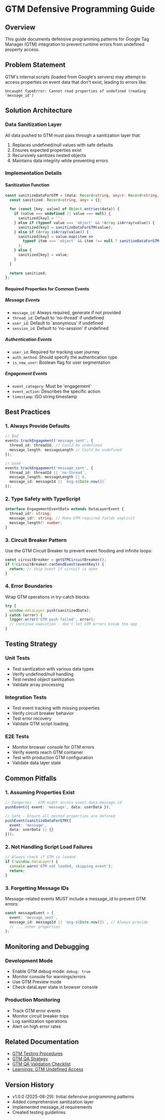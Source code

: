 # GTM Defensive Programming Guide

## Overview
This guide documents defensive programming patterns for Google Tag Manager (GTM) integration to prevent runtime errors from undefined property access.

## Problem Statement
GTM's internal scripts (loaded from Google's servers) may attempt to access properties on event data that don't exist, leading to errors like:
```
Uncaught TypeError: Cannot read properties of undefined (reading 'message_id')
```

## Solution Architecture

### Data Sanitization Layer
All data pushed to GTM must pass through a sanitization layer that:
1. Replaces undefined/null values with safe defaults
2. Ensures expected properties exist
3. Recursively sanitizes nested objects
4. Maintains data integrity while preventing errors

### Implementation Details

#### Sanitization Function
```typescript
const sanitizeDataForGTM = (data: Record<string, any>): Record<string, any> => {
  const sanitized: Record<string, any> = {};
  
  for (const [key, value] of Object.entries(data)) {
    if (value === undefined || value === null) {
      sanitized[key] = '';
    } else if (typeof value === 'object' && !Array.isArray(value)) {
      sanitized[key] = sanitizeDataForGTM(value);
    } else if (Array.isArray(value)) {
      sanitized[key] = value.map(item => 
        typeof item === 'object' && item !== null ? sanitizeDataForGTM(item) : item ?? ''
      );
    } else {
      sanitized[key] = value;
    }
  }
  
  return sanitized;
};
```

#### Required Properties for Common Events

##### Message Events
- `message_id`: Always required, generate if not provided
- `thread_id`: Default to 'no-thread' if undefined
- `user_id`: Default to 'anonymous' if undefined
- `session_id`: Default to 'no-session' if undefined

##### Authentication Events
- `user_id`: Required for tracking user journey
- `auth_method`: Should specify the authentication type
- `is_new_user`: Boolean flag for user segmentation

##### Engagement Events
- `event_category`: Must be 'engagement'
- `event_action`: Describes the specific action
- `timestamp`: ISO string timestamp

## Best Practices

### 1. Always Provide Defaults
```typescript
// Bad
events.trackEngagement('message_sent', {
  thread_id: threadId, // Could be undefined
  message_length: messageLength // Could be undefined
});

// Good
events.trackEngagement('message_sent', {
  thread_id: threadId || 'no-thread',
  message_length: messageLength || 0,
  message_id: messageId || `msg-${Date.now()}`
});
```

### 2. Type Safety with TypeScript
```typescript
interface EngagementEventData extends DataLayerEvent {
  thread_id?: string;
  message_id?: string; // Make GTM-required fields explicit
  message_length?: number;
}
```

### 3. Circuit Breaker Pattern
Use the GTM Circuit Breaker to prevent event flooding and infinite loops:
```typescript
const circuitBreaker = getGTMCircuitBreaker();
if (!circuitBreaker.canSendEvent(eventKey)) {
  return; // Skip event if circuit is open
}
```

### 4. Error Boundaries
Wrap GTM operations in try-catch blocks:
```typescript
try {
  window.dataLayer.push(sanitizedData);
} catch (error) {
  logger.error('GTM push failed', error);
  // Continue execution - don't let GTM errors break the app
}
```

## Testing Strategy

### Unit Tests
- Test sanitization with various data types
- Verify undefined/null handling
- Test nested object sanitization
- Validate array processing

### Integration Tests
- Test event tracking with missing properties
- Verify circuit breaker behavior
- Test error recovery
- Validate GTM script loading

### E2E Tests
- Monitor browser console for GTM errors
- Verify events reach GTM container
- Test with production GTM configuration
- Validate data layer state

## Common Pitfalls

### 1. Assuming Properties Exist
```typescript
// Dangerous - GTM might access event.data.message.id
pushEvent({ event: 'message', data: userData });

// Safe - Ensure all nested properties are defined
pushEvent(sanitizeDataForGTM({ 
  event: 'message', 
  data: userData || {} 
}));
```

### 2. Not Handling Script Load Failures
```typescript
// Always check if GTM is loaded
if (!window.dataLayer) {
  console.warn('GTM not loaded, skipping event');
  return;
}
```

### 3. Forgetting Message IDs
Message-related events MUST include a message_id to prevent GTM errors:
```typescript
const messageEvent = {
  event: 'message_sent',
  message_id: messageId || `msg-${Date.now()}`, // Always provide
  // ... other properties
};
```

## Monitoring and Debugging

### Development Mode
- Enable GTM debug mode: `debug: true`
- Monitor console for warnings/errors
- Use GTM Preview mode
- Check dataLayer state in browser console

### Production Monitoring
- Track GTM error events
- Monitor circuit breaker trips
- Log sanitization operations
- Alert on high error rates

## Related Documentation
- [GTM Testing Procedures](./GTM_TESTING_PROCEDURES.md)
- [GTM QA Strategy](./GTM_QA_STRATEGY_SUMMARY.md)
- [GTM QA Validation Checklist](./GTM_QA_VALIDATION_CHECKLIST.md)
- [Learnings: GTM Undefined Access](../../SPEC/learnings/gtm_undefined_access.xml)

## Version History
- v1.0.0 (2025-08-29): Initial defensive programming patterns
- Added comprehensive sanitization layer
- Implemented message_id requirements
- Created testing guidelines